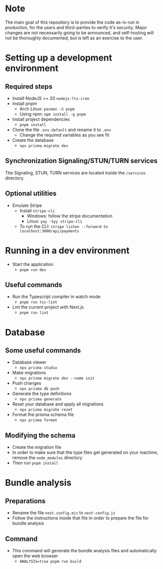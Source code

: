 # Note

The main goal of this repository is to provide the code as-is-run in production, for the users and third-parties to verify it's security.
Major changes are not necessarily going to be announced, and self-hosting will not be thoroughly documented, but is left as an exercise to the user.

# Setting up a development environment

## Required steps

- Install NodeJS >= 20 `nodejs-lts-iron`
- Install pnpm
    - Arch Linux: `pacman -S pnpm`
    - Using npm: `npm install -g pnpm`
- Install project dependencies
    - `pnpm install`
- Clone the file `.env.default` and rename it to `.env`
    - Change the required variables as you see fit
- Create the database
    - `npx prisma migrate dev`

## Synchronization Signaling/STUN/TURN services

The Signaling, STUN, TURN services are located inside the `/services` directory.

## Optional utilities

- Emulate Stripe
    - Install `stripe-cli`
        - Windows: follow the stripe documentation
        - Linux: `yay -Syy stripe-cli`
    - To run the CLI: `stripe listen --forward-to localhost:3000/api/payments`

# Running in a dev environment

- Start the application
    - `pnpm run dev`

## Useful commands

- Run the Typescript compiler in watch mode
    - `pnpm run tsc-lint`
- Lint the current project with Next.js
    - `pnpm run lint`

# Database

## Some useful commands

- Database viewer
    - `npx prisma studio`
- Make migrations
    - `npx prisma migrate dev --name init`
- Push changes
    - `npx prisma db push`
- Generate the type definitions
    - `npx prisma generate`
- Reset your database and apply all migrations
    - `npx prisma migrate reset`
- Format the prisma schema file
    - `npx prisma format`

## Modifying the schema

- Create the migration file
- In order to make sure that the type files get generated on your machine, remove the `node_modules` directory
- Then run `pnpm install`

# Bundle analysis

## Preparations

- Rename the file `next.config.mjs` to `next-config.js`
- Follow the instructions inside that file in order to prepare the file for bundle analysis

## Command

- This command will generate the bundle analysis files and automatically open the web browser
    - `ANALYSIS=true pnpm run build`
